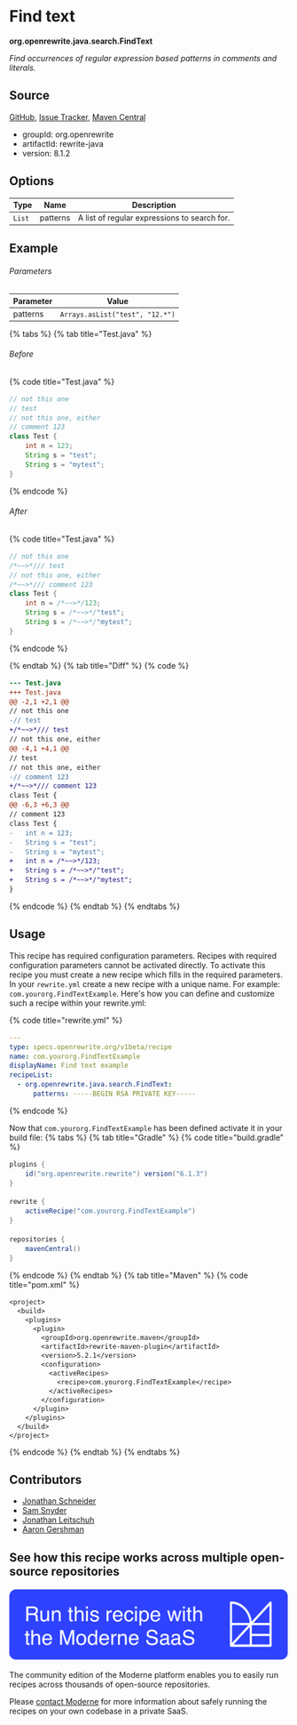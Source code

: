# Find text

**org.openrewrite.java.search.FindText**

_Find occurrences of regular expression based patterns in comments and literals._

## Source

[GitHub](https://github.com/openrewrite/rewrite/blob/main/rewrite-java/src/main/java/org/openrewrite/java/search/FindText.java), [Issue Tracker](https://github.com/openrewrite/rewrite/issues), [Maven Central](https://central.sonatype.com/artifact/org.openrewrite/rewrite-java/8.1.2/jar)

* groupId: org.openrewrite
* artifactId: rewrite-java
* version: 8.1.2

## Options

| Type | Name | Description |
| -- | -- | -- |
| `List` | patterns | A list of regular expressions to search for. |

## Example

###### Parameters
| Parameter | Value |
| -- | -- |
|patterns|`Arrays.asList("test", "12.*")`|


{% tabs %}
{% tab title="Test.java" %}

###### Before
{% code title="Test.java" %}
```java
// not this one
// test
// not this one, either
// comment 123
class Test {
    int n = 123;
    String s = "test";
    String s = "mytest";
}
```
{% endcode %}

###### After
{% code title="Test.java" %}
```java
// not this one
/*~~>*/// test
// not this one, either
/*~~>*/// comment 123
class Test {
    int n = /*~~>*/123;
    String s = /*~~>*/"test";
    String s = /*~~>*/"mytest";
}
```
{% endcode %}

{% endtab %}
{% tab title="Diff" %}
{% code %}
```diff
--- Test.java
+++ Test.java
@@ -2,1 +2,1 @@
// not this one
-// test
+/*~~>*/// test
// not this one, either
@@ -4,1 +4,1 @@
// test
// not this one, either
-// comment 123
+/*~~>*/// comment 123
class Test {
@@ -6,3 +6,3 @@
// comment 123
class Test {
-   int n = 123;
-   String s = "test";
-   String s = "mytest";
+   int n = /*~~>*/123;
+   String s = /*~~>*/"test";
+   String s = /*~~>*/"mytest";
}
```
{% endcode %}
{% endtab %}
{% endtabs %}


## Usage

This recipe has required configuration parameters. Recipes with required configuration parameters cannot be activated directly. To activate this recipe you must create a new recipe which fills in the required parameters. In your `rewrite.yml` create a new recipe with a unique name. For example: `com.yourorg.FindTextExample`.
Here's how you can define and customize such a recipe within your rewrite.yml:

{% code title="rewrite.yml" %}
```yaml
---
type: specs.openrewrite.org/v1beta/recipe
name: com.yourorg.FindTextExample
displayName: Find text example
recipeList:
  - org.openrewrite.java.search.FindText:
      patterns: -----BEGIN RSA PRIVATE KEY-----
```
{% endcode %}

Now that `com.yourorg.FindTextExample` has been defined activate it in your build file:
{% tabs %}
{% tab title="Gradle" %}
{% code title="build.gradle" %}
```groovy
plugins {
    id("org.openrewrite.rewrite") version("6.1.3")
}

rewrite {
    activeRecipe("com.yourorg.FindTextExample")
}

repositories {
    mavenCentral()
}
```
{% endcode %}
{% endtab %}
{% tab title="Maven" %}
{% code title="pom.xml" %}
```markup
<project>
  <build>
    <plugins>
      <plugin>
        <groupId>org.openrewrite.maven</groupId>
        <artifactId>rewrite-maven-plugin</artifactId>
        <version>5.2.1</version>
        <configuration>
          <activeRecipes>
            <recipe>com.yourorg.FindTextExample</recipe>
          </activeRecipes>
        </configuration>
      </plugin>
    </plugins>
  </build>
</project>
```
{% endcode %}
{% endtab %}
{% endtabs %}

## Contributors
* [Jonathan Schneider](jkschneider@gmail.com)
* [Sam Snyder](sam@moderne.io)
* [Jonathan Leitschuh](jonathan.leitschuh@gmail.com)
* [Aaron Gershman](aegershman@gmail.com)


## See how this recipe works across multiple open-source repositories

[![Moderne Link Image](/.gitbook/assets/ModerneRecipeButton.png)](https://app.moderne.io/recipes/org.openrewrite.java.search.FindText)

The community edition of the Moderne platform enables you to easily run recipes across thousands of open-source repositories.

Please [contact Moderne](https://moderne.io/product) for more information about safely running the recipes on your own codebase in a private SaaS.
